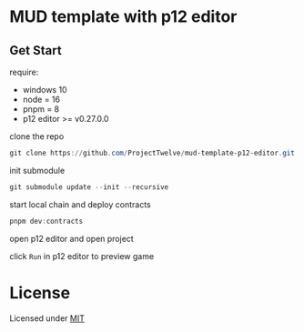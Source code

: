 # MUD template with p12 editor

## Get Start

require:

- windows 10
- node = 16
- pnpm = 8
- p12 editor >= v0.27.0.0

clone the repo

```powershell
git clone https://github.com/ProjectTwelve/mud-template-p12-editor.git
```

init submodule

```powershell
git submodule update --init --recursive
```

start local chain and deploy contracts

```powershell
pnpm dev:contracts
```

open p12 editor and open project

click `Run` in p12 editor to preview game


# License

Licensed under [MIT](./LICENSE)